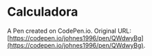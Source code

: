 # Calculadora

A Pen created on CodePen.io. Original URL: [https://codepen.io/johnes1996/pen/QWdwyBg](https://codepen.io/johnes1996/pen/QWdwyBg).


